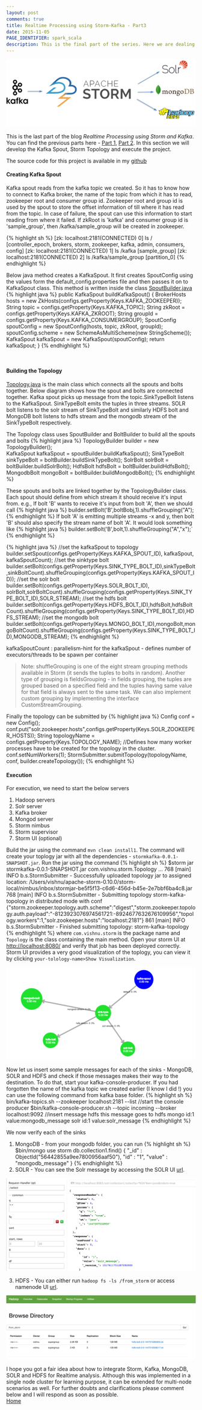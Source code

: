 ```yaml
---
layout: post
comments: true
title: Realtime Processing using Storm-Kafka - Part3
date: 2015-11-05
PAGE_IDENTIFIER: spark_scala
description: This is the final part of the series. Here we are dealing with developing the Kafka Spout, Storm Topology and execution of the project.
---
```

<div class="col three">
	<img class="col three" src="/img/storm_blog_header.png">
</div>

This is the last part of the blog *Realtime Processing using Storm and Kafka*. You can find the previous parts here - <a href="http://vishnuviswanath.com/2015/11/05/storm_kafka_part1.html">Part 1</a>, <a href="http://vishnuviswanath.com/2015/11/05/storm_kafka_part2.html">Part 2</a>. In this section we will develop the Kafka Spout, Storm Topology and execute the project.

The source code for this project is available in my <a href="https://github.com/soniclavier/hadoop/tree/master/stormkafka" target="blank">github</a>

#### **Creating Kafka Spout**
Kafka spout reads from the kafka topic we created. So it has to know how to connect to Kafka broker, the name of the topic from which it has to read, zookeeper root and consumer group id. Zookeeper root and group id is used by the spout to store the offset information of till where it has read from the topic. In case of failure, the spout can use this information to start reading from where it failed. If zkRoot is 'kafka' and consumer group id is 'sample_group', then /kafka/sample_group will be created in zookeeper.

{% highlight sh %}
[zk: localhost:2181(CONNECTED) 0] ls /
[controller_epoch, brokers, storm, zookeeper, kafka, admin, consumers, config]
[zk: localhost:2181(CONNECTED) 1] ls /kafka
[sample_group]
[zk: localhost:2181(CONNECTED) 2] ls /kafka/sample_group
[partition_0]
{% endhighlight %}

Below java method creates a KafkaSpout. It first creates SpoutConfig using the values form the default_config.properties file and then passes it on to KafkaSpout class. This method is written inside the class <a href="https://github.com/soniclavier/hadoop/blob/master/stormkafka/src/main/java/com/vishnu/storm/spout/SpoutBuilder.java">SpoutBuilder.java</a>
{% highlight java %}
public KafkaSpout buildKafkaSpout() {
	BrokerHosts hosts = new ZkHosts(configs.getProperty(Keys.KAFKA_ZOOKEEPER));
	String topic = configs.getProperty(Keys.KAFKA_TOPIC);
	String zkRoot = configs.getProperty(Keys.KAFKA_ZKROOT);
	String groupId = configs.getProperty(Keys.KAFKA_CONSUMERGROUP);
	SpoutConfig spoutConfig = new SpoutConfig(hosts, topic, zkRoot, groupId);
	spoutConfig.scheme = new SchemeAsMultiScheme(new StringScheme());
	KafkaSpout kafkaSpout = new KafkaSpout(spoutConfig);
	return kafkaSpout;
}
{% endhighlight %}

<br/>


#### **Building the Topology**
<a href="https://github.com/soniclavier/hadoop/blob/master/stormkafka/src/main/java/com/vishnu/storm/Topology.java">Topology.java</a> is the main class which connects all the spouts and bolts together. Below diagram shows how the spout and bolts are connected together. Kafka spout picks up message from the topic.SinkTypeBolt listens to the KafkaSpout. SinkTypeBolt emits the tuples in three streams. SOLR bolt listens to the solr stream of SinkTypeBolt and similarly HDFS bolt and MongoDB bolt listens to hdfs stream and the mongodb stream of the SinkTypeBolt respectively.

The Topology class uses SpoutBuilder and BoltBuilder to build all the spouts and bolts
{% highlight java %}
TopologyBuilder builder = new TopologyBuilder();	
KafkaSpout kafkaSpout = spoutBuilder.buildKafkaSpout();
SinkTypeBolt sinkTypeBolt = boltBuilder.buildSinkTypeBolt();
SolrBolt solrBolt = boltBuilder.buildSolrBolt();
HdfsBolt hdfsBolt = boltBuilder.buildHdfsBolt();
MongodbBolt mongoBolt = boltBuilder.buildMongodbBolt();
{% endhighlight %}

These spouts and bolts are linked together by the TopologyBuilder class. Each spout should define from which stream it should receive it's input from. e.g., If bolt 'B' wants to receive it's input from bolt 'A', then we should call
{% highlight java %}
builder.setBolt('B',boltBobj,1).shuffleGrouping("A");
{% endhighlight %}
If bolt 'A' is emitting multiple streams -x and y, then bolt 'B' should also specify the stream name of bolt 'A'. It would look something like 
{% highlight java %}
builder.setBolt('B',bolt,1).shuffleGrouping("A","x");`
{% endhighlight %}

{% highlight java %}
//set the kafkaSpout to topology
builder.setSpout(configs.getProperty(Keys.KAFKA_SPOUT_ID), kafkaSpout, kafkaSpoutCount);
//set the sinktype bolt
builder.setBolt(configs.getProperty(Keys.SINK_TYPE_BOLT_ID),sinkTypeBolt,sinkBoltCount).shuffleGrouping(configs.getProperty(Keys.KAFKA_SPOUT_ID));
//set the solr bolt
builder.setBolt(configs.getProperty(Keys.SOLR_BOLT_ID), solrBolt,solrBoltCount).shuffleGrouping(configs.getProperty(Keys.SINK_TYPE_BOLT_ID),SOLR_STREAM);
//set the hdfs bolt
builder.setBolt(configs.getProperty(Keys.HDFS_BOLT_ID),hdfsBolt,hdfsBoltCount).shuffleGrouping(configs.getProperty(Keys.SINK_TYPE_BOLT_ID),HDFS_STREAM);
//set the mongodb bolt
builder.setBolt(configs.getProperty(Keys.MONGO_BOLT_ID),mongoBolt,mongoBoltCount).shuffleGrouping(configs.getProperty(Keys.SINK_TYPE_BOLT_ID),MONGODB_STREAM);
{% endhighlight %}

kafkaSpoutCount : parallelism-hint for the kafkaSpout - defines number of executors/threads to be spawn per container
<blockquote>Note: shuffleGrouping is one of the eight stream grouping methods available in Storm (it sends the tuples to bolts in random). Another type of grouping is fieldsGrouping - in fields grouping, the tuples are grouped based on a specified field and the tuples having same value for that field is always sent to the same task. We can also implement custom grouping by implementing the interface CustomStreamGrouping.
</blockquote>
Finally the topology can be submitted by
{% highlight java %}
Config conf = new Config();
conf.put("solr.zookeeper.hosts",configs.getProperty(Keys.SOLR_ZOOKEEPER_HOSTS));
String topologyName = configs.getProperty(Keys.TOPOLOGY_NAME);
//Defines how many worker processes have to be created for the topology in the cluster.
conf.setNumWorkers(1);
StormSubmitter.submitTopology(topologyName, conf, builder.createTopology());
{% endhighlight %}


#### **Execution**
For execution, we need to start the below servers

1. Hadoop servers
2. Solr server
3. Kafka broker
4. Mongod server
5. Storm nimbus
6. Storm supervisor
7. Storm UI (optional)

Build the jar using the command `mvn clean install1`. The command will create your toplogy jar with all the dependencies - `stormkafka-0.0.1-SNAPSHOT.jar`.
Run the jar using the command
{% highlight sh %}
$storm jar stormkafka-0.0.1-SNAPSHOT.jar com.vishnu.storm.Topology
...
768  [main] INFO  b.s.StormSubmitter - Successfully uploaded topology jar to assigned location: /Users/vishnu/apache-storm-0.10.0/storm-local/nimbus/inbox/stormjar-be5f5f13-c6d6-456d-b45e-2e7bbf6ba4c8.jar
768  [main] INFO  b.s.StormSubmitter - Submitting topology storm-kafka-topology in distributed mode with conf {"storm.zookeeper.topology.auth.scheme":"digest","storm.zookeeper.topology.auth.payload":"-8123923076974561721:-8924677632676109956","topology.workers":1,"solr.zookeeper.hosts":"localhost:2181"}
861  [main] INFO  b.s.StormSubmitter - Finished submitting topology: storm-kafka-topology
{% endhighlight %}
where `com.vishnu.storm` is the package name and `Topology` is the class containing the main method.
Open your storm UI at <a href="http://localhost:8080/">http://localhost:8080/</a> and verify that job has been deployed correctly. Storm UI provides a very good visualization of the toplogy, you can view it by clicking `your-tolology-name>Show Visualization`.

<div class="col three">
	<img class="col three" src="/img/storm_deployed.png"/>
</div>

Now let us insert some sample messages for each of the sinks - MongoDB, SOLR and HDFS and check if those messages makes their way to the destination.
To do that, start your kafka-console-producer. If you had forgotten the name of the kafka topic we created earlier (I know I did !) you can use the following command from kafka base folder.
{% highlight sh %}
bin/kafka-topics.sh --zookeeper localhost:2181 --list
//start the console producer
$bin/kafka-console-producer.sh --topic incoming --broker localhost:9092
//insert message
hdfs this message goes to hdfs
mongo id:1 value:mongodb_message
solr id:1 value:solr_message
{% endhighlight %}

We now verify each of the sinks

1) MongoDB - from your mongodb folder, you can run
{% highlight sh %}
$bin/mongo
use storm
db.collection1.find()
{ "_id" : ObjectId("56442855a9ee7800956aaf50"), "id" : "1", "value" : "mongodb_message" }
{% endhighlight %}
2) SOLR - You can see the Solr message by accessing the SOLR UI <a href="http://localhost:8983/solr/#/">url</a>.
 
<div class="col three">
	<img class="col three" src="/img/solr_result.png"/>
</div>

3) HDFS - You can either run `hadoop fs -ls /from_storm` or access namenode UI <a href="http://localhost:50070/">url</a>.

<div class="col three">
	<img class="col three" src="/img/hdfs_result.png"/>
</div>

I hope you got a fair idea about how to integrate Storm, Kafka, MongoDB, SOLR and HDFS for Realtime analysis. Although this was implemented in a single node cluster for learning purpose, it can be extended for multi-node scenarios as well. For further doubts and clarifications please comment below and I will respond as soon as possible. <br/>
<a href="/">Home</a>